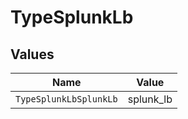 # TypeSplunkLb


## Values

| Name                   | Value                  |
| ---------------------- | ---------------------- |
| `TypeSplunkLbSplunkLb` | splunk_lb              |